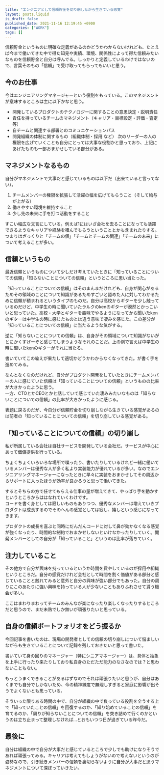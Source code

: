 ```yaml
---
title: "エンジニアとして信頼貯金を切り崩しながら生きている感覚"
layout: posts.liquid
is_draft: false
published_date: 2021-11-16 12:19:45 +0900
categories: ["WORK"]
tags: []
---
```


信頼貯金というものに明確な定義があるのかどうかわからないけれども、たとえば今まで働いてきた中で得た知見や実績、環境、関係性によって得た信頼みたいなものを信頼貯金と自分は呼んでる。しっかりと定義しているわけではないので、言葉そのもの「信頼」で受け取ってもらってもいいと思う。

## 今のお仕事
今はエンジニアリングマネージャーという役割をもっている。このマネジメントが意味するところは主に以下かなと思う。

- 開発しているプロダクトのテクノロジーに関することの意思決定・説明責任
- 責任を持っているチームのマネジメント（キャリア・目標設定・評価・査定 等）
- 自チームと関連する部署とのコミュニケーションパス
- 開発組織の体制に関するもの（組織体制・採用 など）
次のリーダーの人の権限を広げていくことも自分にとっては大事な役割かと思っており、上記にあげたものも一部おまかせしている部分がある。

## マネジメントなるもの
自分がマネジメントで大事だと感じているものは以下だ（出来ていると言ってない）。

1. チームメンバーの権限を拡張して活躍の幅を広げてもらうこと（そして給与が上がる）  
2. 働きやすい環境を維持すること  
3. 少し先の未来に手を打つ活動をすること

すこい幅広な文言にしている。例えば1にはいざ会社を去ることになっても活躍できるようなキャリアや経験を積んでもらうということとかも含まれたりする。つまりはざっくりと「チームの個」「チームとチームの関連」「チームの未来」について考えることが多い。

## 信頼というもの
最近信頼というものについて少しだけ考えていたときに「知っていることについての信頼」「知らないことについての信頼」というところに思い当たった。

「知っていることについての信頼」はそのまんまだけれども、自身が関心があるためその領域のことについて知識があるためすごいと認めた人に対してわかるために信頼が積まれるというタイプのものだ。自分は高校からギターを少し触っているのだけど、中学生の時に聞いていたラルクのkenのギターが漠然とかっこいいと思っていた。高校・大学とギターを趣味でやるようになってから聞いたkenのギターは中学生の時に感じたものとは違う意味で凄みを感じた。この差分が「知っていることについての信頼」に当たるような気がする。

逆に「知らないことについての信頼」は、自身がその領域について知識がないがとにかくすげーぞと感じてしまうようなそれのことだ。上の例で言えば中学生の時に聞いたkenのギターがそれに当たる。

書いていてこの喩えが果たして適切かどうかわからなくなってきた。が書く手を進めてみる。

なんとなくなのだけれど、自分がプロダクト開発をしていたときにチームメンバーの人に感じていた信頼は「知っていることについての信頼」というものの比率が大きかったように思う。  
一方、CTOとかCEOとかと話していて感じていた凄みみたいなものは「知らないことについての信頼」の比率が大きかったように感じる。

表題に戻るのだが、今自分が信頼貯金を切り崩しながら生きている感覚があるのは前者の「知っていることについての信頼」を切り崩している感覚がある。

## 「知っていることについての信頼」の切り崩し
私が所属している会社は自社サービスを開発している会社だ。サービスが中心にあって価値提供を行っている。

ちょくちょくいろいろな場所で喋ったり、書いたりしているけれど一緒に働いているメンバーは優秀な人が多く私より実装能力が優れているが多い。なのでエンジニアリングマネージャーになったときに早々に実装をおまかせしてその周辺からサポートに入ったほうが効率が良かろうと思って働いてきた。

するとそちらの方で任せてもらえる仕事の量が増えてきて、やっぱり手を動かすというところからははなれていくわけです。  
コードを書く身としては寂しいものもありつつ、優秀なメンバーは増えていきプロダクトは成長するのでそのへんの感覚としては寂し、嬉しという感じになってきます。

プロダクトの成長を喜ぶと同時にだんだんコードに対して鼻が効かなくなる感覚が強くなったり、時間的な制約でおまかせしないといけなかったりしていく。開発メンバーとしての自分が「知っていること」というのは比率が落ちていく。

## 注力していること
その他方で自分が興味を持っているというか時間を費やしているのが採用や組織というところだ。自分の感覚だけれど会社として時間を割く価値がある部分と感じていることと触れてみると意外と自分の興味が強い部分でもあった。自分の周りにこのあたりに強い興味を持っている人が少ないこともありふれさせて貰う機会が多い。

ここはまわりまわってチームのみんなが楽になったり楽しくなったりするところだと思うので、まだ未熟でしか無いが頑張りたいと思っている。

## 自身の信頼ポートフォリオをどう振るか
今回記事を書いたのは、現場の開発者としての信頼の切り崩しについて悩ましいながらも生きていることについて記録を残しておきたいと思って書いた。

書いていて身の回りのマネージャー（特にシニアマネージャー）は、具体と抽象を上手に行ったり来たりしており私自身のただただ能力のなさなのでは？と思わないこともない。

もっとうまくできることがあるはずなのでそれは頑張りたいと思うが、自分はあくまでも自分でしかないため、今の精神練度で無理しすぎると家庭に影響が出そうでよくないとも思っている。

そういった限りある時間の中で、自分が組織の中で負っている役割を全うする上で「知っていたことの信頼」を回復するのか、「知り始めていることの信頼」を育てるのか、「周りが知らないことについての信頼」を突き詰めて行くのかというのは立ち止まって整理しなければ...とおもいつつ日が過ぎている昨今だ。

## 最後に
自分は組織の中で自分が大事だと感じているところで少しでも助けになりそうであれば頑張ってみる。キャリアは考えてもしょうがないので考えないというのが姿勢なので、引き続きメンバーの信頼を裏切らないように自分が大事だと思うマネジメントについて深ぼっていきたい。



